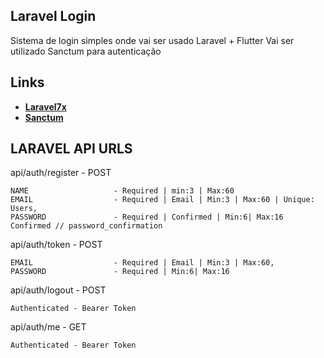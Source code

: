 ## Laravel Login

Sistema de login simples onde vai ser usado Laravel + Flutter
Vai ser utilizado Sanctum para autenticação

## Links

- **[Laravel7x](https://laravel.com/docs/7.x/installation)**
- **[Sanctum](https://laravel.com/docs/7.x/sanctum#introduction)**

## LARAVEL API URLS

api/auth/register - POST

    NAME                   - Required | min:3 | Max:60
    EMAIL                  - Required | Email | Min:3 | Max:60 | Unique: Users,
    PASSWORD               - Required | Confirmed | Min:6| Max:16                   Confirmed // password_confirmation

api/auth/token - POST

    EMAIL                  - Required | Email | Min:3 | Max:60,
    PASSWORD               - Required | Min:6| Max:16

api/auth/logout - POST

    Authenticated - Bearer Token

api/auth/me - GET

    Authenticated - Bearer Token